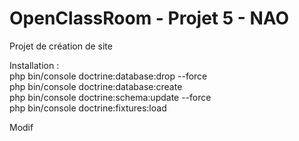 OpenClassRoom - Projet 5 - NAO
==============================

Projet de création de site

Installation :<br>
php bin/console doctrine:database:drop --force<br>
php bin/console doctrine:database:create<br>
php bin/console doctrine:schema:update --force<br>
php bin/console doctrine:fixtures:load<br>

Modif